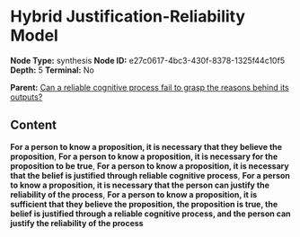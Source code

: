 # Hybrid Justification-Reliability Model

**Node Type:** synthesis
**Node ID:** e27c0617-4bc3-430f-8378-1325f44c10f5
**Depth:** 5
**Terminal:** No

**Parent:** [Can a reliable cognitive process fail to grasp the reasons behind its outputs?](can-a-reliable-cognitive-process-fail-to-grasp-the-reasons-behind-its-outputs-antithesis-fe6217b0-86a3-4ab2-92d8-53d0e39af0cb.md)

## Content

**For a person to know a proposition, it is necessary that they believe the proposition**, **For a person to know a proposition, it is necessary for the proposition to be true**, **For a person to know a proposition, it is necessary that the belief is justified through reliable cognitive process**, **For a person to know a proposition, it is necessary that the person can justify the reliability of the process**, **For a person to know a proposition, it is sufficient that they believe the proposition, the proposition is true, the belief is justified through a reliable cognitive process, and the person can justify the reliability of the process**
